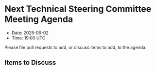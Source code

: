 # Next Technical Steering Committee Meeting Agenda

- Date: 2025-06-02
- Time: 19:00 UTC

Please file pull requests to add, or discuss items to add, to the agenda.

## Items to Discuss
